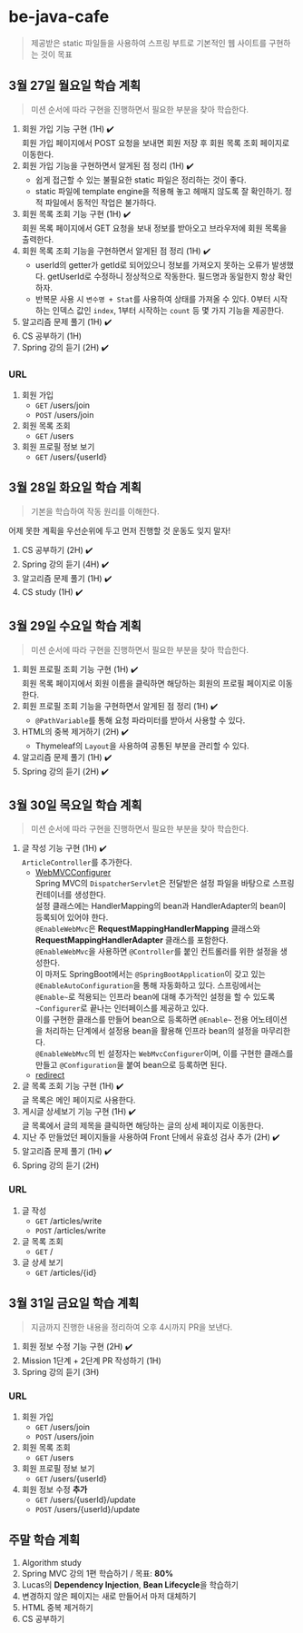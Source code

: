 # be-java-cafe

> 제공받은 static 파일들을 사용하여 스프링 부트로 기본적인 웹 사이트를 구현하는 것이 목표

## 3월 27일 월요일 학습 계획

> 미션 순서에 따라 구현을 진행하면서 필요한 부분을 찾아 학습한다.

1. 회원 가입 기능 구현 (1H) ✔️  
    회원 가입 페이지에서 POST 요청을 보내면 회원 저장 후 회원 목록 조회 페이지로 이동한다.
2. 회원 가입 기능을 구현하면서 알게된 점 정리 (1H) ✔️ 
   - 쉽게 접근할 수 있는 불필요한 static 파일은 정리하는 것이 좋다.
   - static 파일에 template engine을 적용해 놓고 헤매지 않도록 잘 확인하기. 정적 파일에서 동적인 작업은 불가하다.
3. 회원 목록 조회 기능 구현 (1H) ✔️  
    회원 목록 페이지에서 GET 요청을 보내 정보를 받아오고 브라우저에 회원 목록을 출력한다.
4. 회원 목록 조회 기능을 구현하면서 알게된 점 정리 (1H) ✔️
    - userId의 getter가 getId로 되어있으니 정보를 가져오지 못하는 오류가 발생했다. getUserId로 수정하니 정상적으로 작동한다. 필드명과 동일한지 항상 확인하자.
    - 반복문 사용 시 `변수명 + Stat`를 사용하여 상태를 가져올 수 있다. 0부터 시작하는 인덱스 값인 `index`, 1부터 시작하는 `count` 등 몇 가지 기능을 제공한다.
5. 알고리즘 문제 풀기 (1H) ✔️
6. CS 공부하기 (1H)
7. Spring 강의 듣기 (2H) ✔️

### URL

1. 회원 가입
   - `GET` /users/join
   - `POST` /users/join
2. 회원 목록 조회
   - `GET` /users
3. 회원 프로필 정보 보기
   - `GET` /users/{userId}

## 3월 28일 화요일 학습 계획

> 기본을 학습하여 작동 원리를 이해한다.

어제 못한 계획을 우선순위에 두고 먼저 진행할 것 운동도 잊지 말자!

1. CS 공부하기 (2H) ✔️
2. Spring 강의 듣기 (4H) ✔️
3. 알고리즘 문제 풀기 (1H) ✔️
4. CS study (1H) ✔️

## 3월 29일 수요일 학습 계획

> 미션 순서에 따라 구현을 진행하면서 필요한 부분을 찾아 학습한다.

1. 회원 프로필 조회 기능 구현 (1H) ✔️  
    회원 목록 페이지에서 회원 이름을 클릭하면 해당하는 회원의 프로필 페이지로 이동한다.
2. 회원 프로필 조회 기능을 구현하면서 알게된 점 정리 (1H) ✔️
   - `@PathVariable`를 통해 요청 파라미터를 받아서 사용할 수 있다.
3. HTML의 중복 제거하기 (2H) ✔️
   - Thymeleaf의 `Layout`을 사용하여 공통된 부분을 관리할 수 있다.
4. 알고리즘 문제 풀기 (1H) ✔️
5. Spring 강의 듣기 (2H) ✔️

## 3월 30일 목요일 학습 계획

> 미션 순서에 따라 구현을 진행하면서 필요한 부분을 찾아 학습한다.

1. 글 작성 기능 구현 (1H) ✔️   
   `ArticleController`를 추가한다.
   - [WebMVCConfigurer](https://docs.spring.io/spring-framework/docs/current/javadoc-api/org/springframework/web/servlet/config/annotation/WebMvcConfigurer.html#addCorsMappings-org.springframework.web.servlet.config.annotation.CorsRegistry-)  
   Spring MVC의 `DispatcherServlet`은 전달받은 설정 파일을 바탕으로 스프링 컨테이너를 생성한다.  
   설정 클래스에는 HandlerMapping의 bean과 HandlerAdapter의 bean이 등록되어 있어야 한다.  
   `@EnableWebMvc`은 **RequestMappingHandlerMapping** 클래스와 **RequestMappingHandlerAdapter** 클래스를 포함한다.  
   `@EnableWebMvc`을 사용하면 `@Controller`를 붙인 컨트롤러를 위한 설정을 생성한다.  
   이 마저도 SpringBoot에서는 `@SpringBootApplication`이 갖고 있는 `@EnableAutoConfiguration`을 통해 자동화하고 있다.
   스프링에서는 `@Enable~`로 적용되는 인프라 bean에 대해 추가적인 설정을 할 수 있도록 `~Configurer`로 끝나는 인터페이스를 제공하고 있다.  
   이를 구현한 클래스를 만들어 bean으로 등록하면 `@Enable~` 전용 어노테이션을 처리하는 단계에서 설정용 bean을 활용해 인프라 bean의 설정을 마무리한다.  
   `@EnableWebMvc`의 빈 설정자는 `WebMvcConfigurer`이며, 이를 구현한 클래스를 만들고 `@Configuration`을 붙여 bean으로 등록하면 된다.
   - [redirect](https://ko.wikipedia.org/wiki/URL_%EB%A6%AC%EB%8B%A4%EC%9D%B4%EB%A0%89%EC%85%98)
2. 글 목록 조회 기능 구현 (1H) ✔️  
    글 목록은 메인 페이지로 사용한다.
3. 게시글 상세보기 기능 구현 (1H) ✔️  
    글 목록에서 글의 제목을 클릭하면 해당하는 글의 상세 페이지로 이동한다.
4. 지난 주 만들었던 페이지들을 사용하여 Front 단에서 유효성 검사 추가 (2H) ✔️
5. 알고리즘 문제 풀기 (1H) ✔️
6. Spring 강의 듣기 (2H)

### URL

1. 글 작성
   - `GET` /articles/write
   - `POST` /articles/write
2. 글 목록 조회
   - `GET` /
3. 글 상세 보기
   - `GET` /articles/{id}

## 3월 31일 금요일 학습 계획

> 지금까지 진행한 내용을 정리하여 오후 4시까지 PR을 보낸다.

1. 회원 정보 수정 기능 구현 (2H) ✔️
2. Mission 1단계 + 2단계 PR 작성하기 (1H)
3. Spring 강의 듣기 (3H)

### URL

1. 회원 가입
   - `GET` /users/join
   - `POST` /users/join
2. 회원 목록 조회
   - `GET` /users
3. 회원 프로필 정보 보기
   - `GET` /users/{userId}
4. 회원 정보 수정 **추가**
   - `GET` /users/{userId}/update
   - `POST` /users/{userId}/update

## 주말 학습 계획

1. Algorithm study
2. Spring MVC 강의 1편 학습하기 / 목표: **80%**
3. Lucas의 **Dependency Injection**, **Bean Lifecycle**을 학습하기
4. 변경하지 않은 페이지는 새로 만들어서 마저 대체하기
5. HTML 중복 제거하기
6. CS 공부하기
